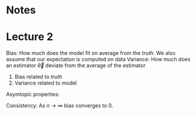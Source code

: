 # Notes

# Lecture 2

Bias: How much does the model fit on average from the *truth*. We also assume that our expectation is computed on data 
Variance: How much does an estimator $\vec{\theta}$ deviate from the average of the estimator

1. Bias related to *truth*
2. Variance related to model 

Asymtopic properties:

Consistency: As $n \rightarrow \infty$ bias converges to 0. 